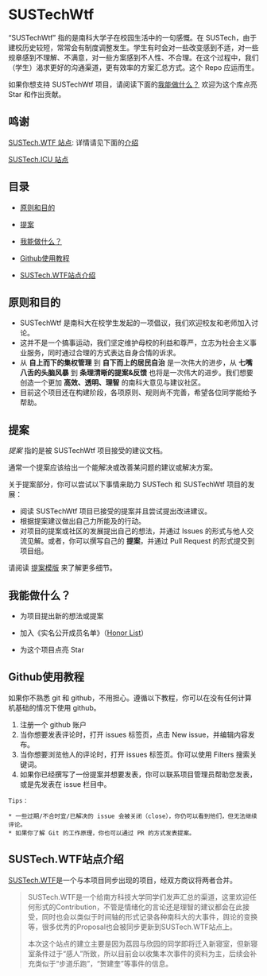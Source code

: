 SUSTechWtf
======

“SUSTechWtf” 指的是南科大学子在校园生活中的一句感慨。在 SUSTech，由于建校历史较短，常常会有制度调整发生。学生有时会对一些改变感到不适，对一些规章感到不理解、不满意，对一些方案感到不人性、不合理。在这个过程中，我们（学生）渴求更好的沟通渠道，更有效率的方案汇总方式。这个 Repo 应运而生。

如果你想支持 SUSTechWtf 项目，请阅读下面的[我能做什么？](#我能做什么) 欢迎为这个库点亮 Star 和作出贡献。

鸣谢
---
[SUSTech.WTF 站点](https://www.sustech.wtf): 详情请见下面的[介绍](#sustechwtf站点介绍)

[SUSTech.ICU 站点](http://sustech.icu)

目录
---
- [原则和目的](#原则和目的)

- [提案](#提案)

- [我能做什么？](#我能做什么)

- [Github使用教程](#github使用教程)

- [SUSTech.WTF站点介绍](#sustechwtf站点介绍)

原则和目的
---

* SUSTechWtf 是南科大在校学生发起的一项倡议，我们欢迎校友和老师加入讨论。
* 这并不是一个搞事运动，我们坚定维护母校的利益和尊严，立志为社会主义事业服务，同时通过合理的方式表达自身合情的诉求。
* 从 **自上而下的集权管理** 到 **自下而上的居民自治** 是一次伟大的进步，从 **七嘴八舌的头脑风暴** 到 **条理清晰的提案&反馈** 也将是一次伟大的进步。我们想要创造一个更加 **高效、透明、理智** 的南科大意见与建议社区。
* 目前这个项目还在构建阶段，各项原则、规则尚不完善，希望各位同学能给予帮助。

提案
---

*提案* 指的是被 SUSTechWtf 项目接受的建议文档。

通常一个提案应该给出一个能解决或改善某问题的建议或解决方案。

关于提案部分，你可以尝试以下事情来助力 SUSTech 和 SUSTechWtf 项目的发展：

- 阅读 SUSTechWtf 项目已接受的提案并且尝试提出改进建议。
- 根据提案建议做出自己力所能及的行动。
- 对项目的提案或社区的发展提出自己的想法，并通过 Issues 的形式与他人交流见解。或者，你可以撰写自己的 **提案**，并通过 Pull Request 的形式提交到项目组。

请阅读 [提案模版](proposal/proposal_template.md) 来了解更多细节。

我能做什么？
---

- 为项目提出新的想法或提案

- 加入《实名公开成员名单》（[Honor List](honor_list.md)）

- 为这个项目点亮 Star

Github使用教程
---
如果你不熟悉 git 和 github，不用担心。遵循以下教程，你可以在没有任何计算机基础的情况下使用 github。

1. 注册一个 github 账户
2. 当你想要发表评论时，打开 issues 标签页，点击 New issue，并编辑内容发布。
3. 当你想要浏览他人的评论时，打开 issues 标签页。你可以使用 Filters 搜索关键词。
4. 如果你已经撰写了一份提案并想要发表，你可以联系项目管理员帮助您发表，或是先发表在 issue 栏目中。

```
Tips：

* 一些过期/不合时宜/已解决的 issue 会被关闭（close），你仍可以看到他们，但无法继续评论。
* 如果你了解 Git 的工作原理，你也可以通过 PR 的方式发表提案。
```

SUSTech.WTF站点介绍
---
[SUSTech.WTF](https://www.sustech.wtf)是一个与本项目同步出现的项目，经双方商议将两者合并。

> SUSTech.WTF是一个给南方科技大学同学们发声汇总的渠道，这里欢迎任何形式的Contribution，不管是情绪化的言论还是理智的建议都会在此接受，同时也会以类似于时间轴的形式记录各种南科大的大事件，舆论的变换等，很多优秀的Proposal也会被同步更新到SUSTech.WTF站点上。
>
> 本次这个站点的建立主要是因为荔园与欣园的同学即将迁入新寝室，但新寝室条件过于“感人”所致，所以目前会以收集本次事件的资料为主，后续会补充类似于“步道乐跑”，“贺建奎”等事件的信息。

